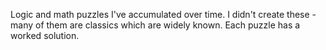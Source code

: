Logic and math puzzles I've accumulated over time. I didn't create these - many
of them are classics which are widely known.
Each puzzle has a worked solution.
